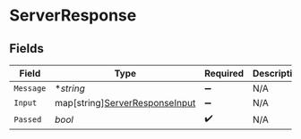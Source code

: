 # ServerResponse


## Fields

| Field                                                                        | Type                                                                         | Required                                                                     | Description                                                                  |
| ---------------------------------------------------------------------------- | ---------------------------------------------------------------------------- | ---------------------------------------------------------------------------- | ---------------------------------------------------------------------------- |
| `Message`                                                                    | **string*                                                                    | :heavy_minus_sign:                                                           | N/A                                                                          |
| `Input`                                                                      | map[string][ServerResponseInput](../../models/shared/serverresponseinput.md) | :heavy_minus_sign:                                                           | N/A                                                                          |
| `Passed`                                                                     | *bool*                                                                       | :heavy_check_mark:                                                           | N/A                                                                          |